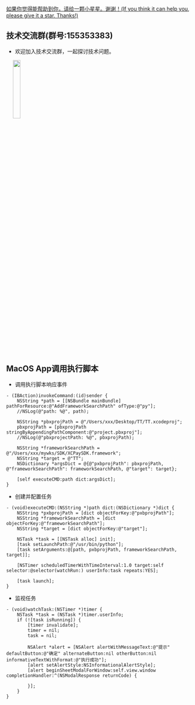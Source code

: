 [如果你觉得能帮助到你，请给一颗小星星。谢谢！(If you think it can help you, please give it a star. Thanks!)](https://github.com/dgynfi/Script)

## 技术交流群(群号:155353383)

- 欢迎加入技术交流群，一起探讨技术问题。

<div align=left>
&emsp; <img src="https://github.com/dgynfi/Script/raw/master/images/qq155353383.jpg" width="20%" />
</div>

## MacOS App调用执行脚本

- 调用执行脚本响应事件

```
- (IBAction)invokeCommand:(id)sender {
    NSString *path = [[NSBundle mainBundle] pathForResource:@"AddFrameworkSearchPath" ofType:@"py"];
    //NSLog(@"path: %@", path);
    
    NSString *pbxprojPath = @"/Users/xxx/Desktop/TT/TT.xcodeproj";
    pbxprojPath = [pbxprojPath stringByAppendingPathComponent:@"project.pbxproj"];
    //NSLog(@"pbxprojectPath: %@", pbxprojPath);
    
    NSString *frameworkSearchPath = @"/Users/xxx/mywks/SDK/XCPaySDK.framework";
    NSString *target = @"TT";
    NSDictionary *argsDict = @{@"pxbprojPath": pbxprojPath, @"frameworkSearchPath": frameworkSearchPath, @"target": target};
   
    [self executeCMD:path dict:argsDict];
}
```

- 创建并配置任务

``` objc
- (void)executeCMD:(NSString *)path dict:(NSDictionary *)dict {
    NSString *pxbprojPath = [dict objectForKey:@"pxbprojPath"];
    NSString *frameworkSearchPath = [dict objectForKey:@"frameworkSearchPath"];
    NSString *target = [dict objectForKey:@"target"];
    
    NSTask *task = [[NSTask alloc] init];
    [task setLaunchPath:@"/usr/bin/python"];
    [task setArguments:@[path, pxbprojPath, frameworkSearchPath, target]];
    
    [NSTimer scheduledTimerWithTimeInterval:1.0 target:self selector:@selector(watchRun:) userInfo:task repeats:YES];
    
    [task launch];
}
```

- 监视任务

```
- (void)watchTask:(NSTimer *)timer {
    NSTask *task = (NSTask *)timer.userInfo;
    if (![task isRunning]) {
        [timer invalidate];
        timer = nil;
        task = nil;
        
        NSAlert *alert = [NSAlert alertWithMessageText:@"提示" defaultButton:@"确定" alternateButton:nil otherButton:nil informativeTextWithFormat:@"执行成功"];
        [alert setAlertStyle:NSInformationalAlertStyle];
        [alert beginSheetModalForWindow:self.view.window completionHandler:^(NSModalResponse returnCode) {
        
        }];
    }
}
```
